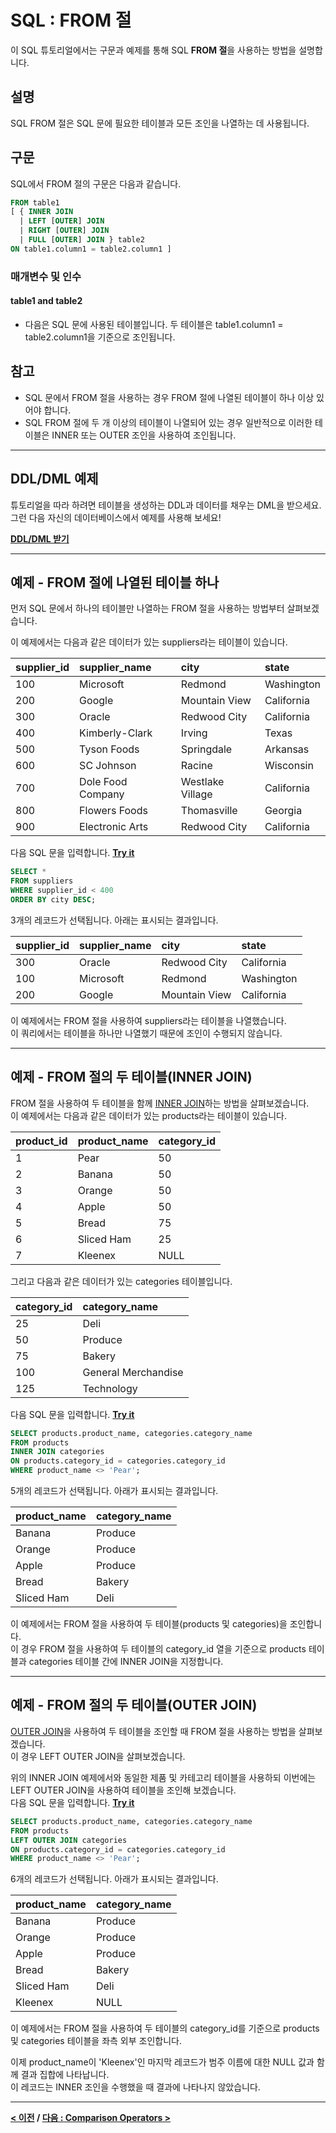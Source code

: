 # SQL : FROM 절

이 SQL 튜토리얼에서는 구문과 예제를 통해 SQL **FROM 절**을 사용하는 방법을 설명합니다.

## 설명
SQL FROM 절은 SQL 문에 필요한 테이블과 모든 조인을 나열하는 데 사용됩니다.

## 구문
SQL에서 FROM 절의 구문은 다음과 같습니다.
```SQL
FROM table1
[ { INNER JOIN
  | LEFT [OUTER] JOIN
  | RIGHT [OUTER] JOIN
  | FULL [OUTER] JOIN } table2
ON table1.column1 = table2.column1 ]
```
### 매개변수 및 인수
#### **table1 and table2**
- 다음은 SQL 문에 사용된 테이블입니다. 두 테이블은 table1.column1 = table2.column1을 기준으로 조인됩니다.

## 참고
- SQL 문에서 FROM 절을 사용하는 경우 FROM 절에 나열된 테이블이 하나 이상 있어야 합니다.
- SQL FROM 절에 두 개 이상의 테이블이 나열되어 있는 경우 일반적으로 이러한 테이블은 INNER 또는 OUTER 조인을 사용하여 조인됩니다.

---
## DDL/DML 예제
튜토리얼을 따라 하려면 테이블을 생성하는 DDL과 데이터를 채우는 DML을 받으세요. 그런 다음 자신의 데이터베이스에서 예제를 사용해 보세요!

**[DDL/DML 받기](https://www.techonthenet.com/sql/from_ddl.php)**

---
## 예제 - FROM 절에 나열된 테이블 하나
먼저 SQL 문에서 하나의 테이블만 나열하는 FROM 절을 사용하는 방법부터 살펴보겠습니다.

이 예제에서는 다음과 같은 데이터가 있는 suppliers라는 테이블이 있습니다.

| supplier_id | supplier_name     | city             | state      |
| :---------- | :---------------- | :--------------- | :--------- |
| 100         | Microsoft         | Redmond          | Washington |
| 200         | Google            | Mountain View    | California |
| 300         | Oracle            | Redwood City     | California |
| 400         | Kimberly-Clark    | Irving           | Texas      |
| 500         | Tyson Foods       | Springdale       | Arkansas   |
| 600         | SC Johnson        | Racine           | Wisconsin  |
| 700         | Dole Food Company | Westlake Village | California |
| 800         | Flowers Foods     | Thomasville      | Georgia    |
| 900         | Electronic Arts   | Redwood City     | California |

다음 SQL 문을 입력합니다. **[Try it](https://www.techonthenet.com/sql/from_try_sql.php)**
```SQL
SELECT *
FROM suppliers
WHERE supplier_id < 400
ORDER BY city DESC;
```
3개의 레코드가 선택됩니다. 아래는 표시되는 결과입니다.

| supplier_id | supplier_name | city          | state      |
| :---------- | :------------ | :------------ | :--------- |
| 300         | Oracle        | Redwood City  | California |
| 100         | Microsoft     | Redmond       | Washington |
| 200         | Google        | Mountain View | California |

이 예제에서는 FROM 절을 사용하여 suppliers라는 테이블을 나열했습니다.  
이 쿼리에서는 테이블을 하나만 나열했기 때문에 조인이 수행되지 않습니다.

---
## 예제 - FROM 절의 두 테이블(INNER JOIN)
FROM 절을 사용하여 두 테이블을 함께 [INNER JOIN](https://github.com/riz-jeong/TechOnTheNet-Korean-Translation/blob/main/SQL/INNER_JOIN.md)하는 방법을 살펴보겠습니다.  
이 예제에서는 다음과 같은 데이터가 있는 products라는 테이블이 있습니다.

| product_id | product_name | category_id |
| :--------- | :----------- | :---------- |
| 1          | Pear         | 50          |
| 2          | Banana       | 50          |
| 3          | Orange       | 50          |
| 4          | Apple        | 50          |
| 5          | Bread        | 75          |
| 6          | Sliced Ham   | 25          |
| 7          | Kleenex      | NULL        |

그리고 다음과 같은 데이터가 있는 categories 테이블입니다.

| category_id | category_name       |
| :---------- | :------------------ |
| 25          | Deli                |
| 50          | Produce             |
| 75          | Bakery              |
| 100         | General Merchandise |
| 125         | Technology          |

다음 SQL 문을 입력합니다. **[Try it](https://www.techonthenet.com/sql/from_try_sql.php)**
```SQL
SELECT products.product_name, categories.category_name
FROM products 
INNER JOIN categories
ON products.category_id = categories.category_id
WHERE product_name <> 'Pear';
```
5개의 레코드가 선택됩니다. 아래가 표시되는 결과입니다.

| product_name | category_name |
| :----------- | :------------ |
| Banana       | Produce       |
| Orange       | Produce       |
| Apple        | Produce       |
| Bread        | Bakery        |
| Sliced Ham   | Deli          |

이 예제에서는 FROM 절을 사용하여 두 테이블(products 및 categories)을 조인합니다.  
이 경우 FROM 절을 사용하여 두 테이블의 category_id 열을 기준으로 products 테이블과 categories 테이블 간에 INNER JOIN을 지정합니다.

---
## 예제 - FROM 절의 두 테이블(OUTER JOIN)
[OUTER JOIN](https://github.com/riz-jeong/TechOnTheNet-Korean-Translation/blob/main/SQL/OUTER_JOIN.md)을 사용하여 두 테이블을 조인할 때 FROM 절을 사용하는 방법을 살펴보겠습니다.  
이 경우 LEFT OUTER JOIN을 살펴보겠습니다.

위의 INNER JOIN 예제에서와 동일한 제품 및 카테고리 테이블을 사용하되 이번에는 LEFT OUTER JOIN을 사용하여 테이블을 조인해 보겠습니다.  
다음 SQL 문을 입력합니다. **[Try it](https://www.techonthenet.com/sql/from_try_sql.php)**
```SQL
SELECT products.product_name, categories.category_name
FROM products 
LEFT OUTER JOIN categories
ON products.category_id = categories.category_id
WHERE product_name <> 'Pear';
```
6개의 레코드가 선택됩니다. 아래가 표시되는 결과입니다.

| product_name | category_name |
| :----------- | :------------ |
| Banana       | Produce       |
| Orange       | Produce       |
| Apple        | Produce       |
| Bread        | Bakery        |
| Sliced Ham   | Deli          |
| Kleenex      | NULL          |

이 예제에서는 FROM 절을 사용하여 두 테이블의 category_id를 기준으로 products 및 categories 테이블을 좌측 외부 조인합니다.

이제 product_name이 'Kleenex'인 마지막 레코드가 범주 이름에 대한 NULL 값과 함께 결과 집합에 나타납니다.  
이 레코드는 INNER 조인을 수행했을 때 결과에 나타나지 않았습니다.

---
**[< 이전](https://github.com/riz-jeong/TechOnTheNet-Korean-Translation/blob/main/SQL/SELECT.md) / [다음 : Comparison Operators >](https://github.com/riz-jeong/TechOnTheNet-Korean-Translation/blob/main/SQL/Comparison_Operators.md)**